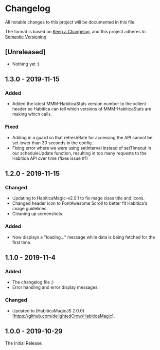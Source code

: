 # Changelog
All notable changes to this project will be documented in this file.

The format is based on [Keep a Changelog](https://keepachangelog.com/en/1.0.0/),
and this project adheres to [Semantic Versioning](https://semver.org/spec/v2.0.0.html).

## [Unreleased]
- Nothing yet :)

## 1.3.0 - 2019-11-15
### Added
- Added the latest MMM-HabiticaStats version number to the xclient header so Habitica can tell which versions of MMM-HabiticaStats are making which calls.

### Fixed
- Adding in a guard so that refreshRate for accessing the API cannot be set lower than 30 seconds in the config.
- Fixing error where we were using setInterval instead of setTimeout in our scheduleUpdate function, resulting in too many requests to the Habitica API over time (fixes issue #1)

## 1.2.0 - 2019-11-15
### Changed
- Updating to HabiticaMagic-v2.0.1 to fix mage class title and icons.
- Changed header icon to FontAwesome Scroll to better fit Habitica's image guidelines.
- Cleaning up screenshots.

### Added
- Now displays a "loading..." message while data is being fetched for the first time.

## 1.1.0 - 2019-11-4
### Added
- The changelog file :)
- Error handling and error display messages.

### Changed
- Updated to (HabiticaMagicJS 2.0.0)[https://github.com/delightedCrow/HabiticaMagic].

## 1.0.0 - 2019-10-29
The Initial Release.
